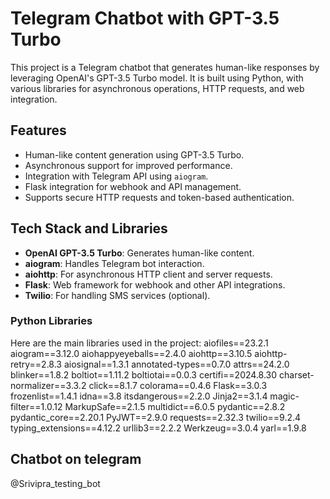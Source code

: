 # Telegram Chatbot with GPT-3.5 Turbo

This project is a Telegram chatbot that generates human-like responses by leveraging OpenAI's GPT-3.5 Turbo model. It is built using Python, with various libraries for asynchronous operations, HTTP requests, and web integration.

## Features
- Human-like content generation using GPT-3.5 Turbo.
- Asynchronous support for improved performance.
- Integration with Telegram API using `aiogram`.
- Flask integration for webhook and API management.
- Supports secure HTTP requests and token-based authentication.

## Tech Stack and Libraries
- **OpenAI GPT-3.5 Turbo**: Generates human-like content.
- **aiogram**: Handles Telegram bot interaction.
- **aiohttp**: For asynchronous HTTP client and server requests.
- **Flask**: Web framework for webhook and other API integrations.
- **Twilio**: For handling SMS services (optional).
  
### Python Libraries
Here are the main libraries used in the project:
aiofiles==23.2.1 aiogram==3.12.0 aiohappyeyeballs==2.4.0 aiohttp==3.10.5 aiohttp-retry==2.8.3 aiosignal==1.3.1 annotated-types==0.7.0 attrs==24.2.0 blinker==1.8.2 boltiot==1.11.2 boltiotai==0.0.3 certifi==2024.8.30 charset-normalizer==3.3.2 click==8.1.7 colorama==0.4.6 Flask==3.0.3 frozenlist==1.4.1 idna==3.8 itsdangerous==2.2.0 Jinja2==3.1.4 magic-filter==1.0.12 MarkupSafe==2.1.5 multidict==6.0.5 pydantic==2.8.2 pydantic_core==2.20.1 PyJWT==2.9.0 requests==2.32.3 twilio==9.2.4 typing_extensions==4.12.2 urllib3==2.2.2 Werkzeug==3.0.4 yarl==1.9.8

## Chatbot on telegram
@Srivipra_testing_bot
